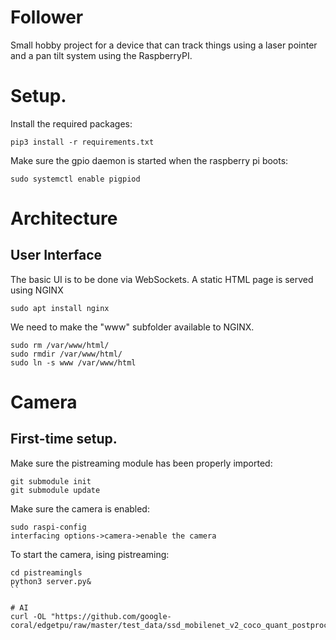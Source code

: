# Follower
Small hobby project for a device that can track things using a laser pointer and a pan tilt system using the RaspberryPI. 
# Setup.
Install the required packages:

```
pip3 install -r requirements.txt
```
Make sure the gpio daemon is started when the raspberry pi boots:
```
sudo systemctl enable pigpiod
```

# Architecture
## User Interface
The basic UI is to be done via WebSockets. A static HTML page is served using NGINX

```
sudo apt install nginx
```
We need to make the "www" subfolder available to NGINX. 
```
sudo rm /var/www/html/
sudo rmdir /var/www/html/
sudo ln -s www /var/www/html
```

# Camera
## First-time setup.
Make sure the pistreaming module has been properly imported:
```
git submodule init
git submodule update
```
Make sure the camera is enabled:
````
sudo raspi-config
interfacing options->camera->enable the camera
````

To start the camera, ising pistreaming:

```
cd pistreamingls
python3 server.py&
``

# AI 
curl -OL "https://github.com/google-coral/edgetpu/raw/master/test_data/ssd_mobilenet_v2_coco_quant_postprocess_edgetpu.tflite"

